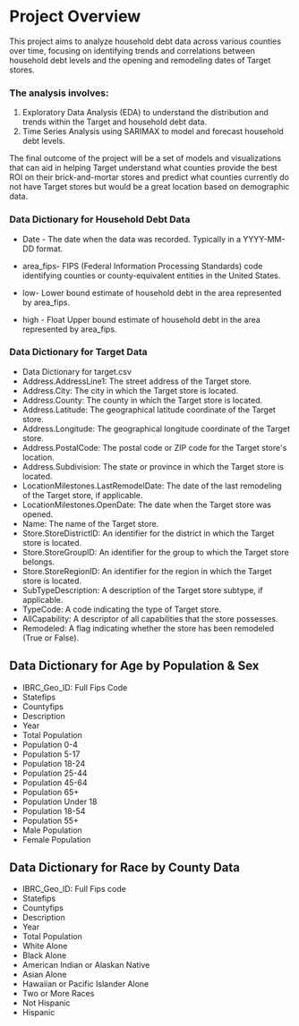 # Project Overview
This project aims to analyze household debt data across various counties over time, focusing on identifying trends and correlations between household debt levels and the opening and remodeling dates of Target stores.

### The analysis involves:

1. Exploratory Data Analysis (EDA) to understand the distribution and trends within the Target and household debt data.
2. Time Series Analysis using SARIMAX to model and forecast household debt levels.

The final outcome of the project will be a set of models and visualizations that can aid in helping Target understand what counties provide the best ROI on their brick-and-mortar stores and predict what counties currently do not have Target stores but would be a great location based on demographic data.


### Data Dictionary for Household Debt Data

* Date -	The date when the data was recorded. Typically in a YYYY-MM-DD format.

* area_fips-	FIPS (Federal Information Processing Standards) code identifying counties or county-equivalent entities in the United States.
* low- Lower bound estimate of household debt in the area represented by area_fips.
* high - 	Float	Upper bound estimate of household debt in the area represented by area_fips.

### Data Dictionary for Target Data 

* Data Dictionary for target.csv
* Address.AddressLine1: The street address of the Target store.
* Address.City: The city in which the Target store is located.
* Address.County: The county in which the Target store is located.
* Address.Latitude: The geographical latitude coordinate of the Target store.
* Address.Longitude: The geographical longitude coordinate of the Target store.
* Address.PostalCode: The postal code or ZIP code for the Target store's location.
* Address.Subdivision: The state or province in which the Target store is located.
* LocationMilestones.LastRemodelDate: The date of the last remodeling of the Target store, if applicable.
* LocationMilestones.OpenDate: The date when the Target store was opened.
* Name: The name of the Target store.
* Store.StoreDistrictID: An identifier for the district in which the Target store is located.
* Store.StoreGroupID: An identifier for the group to which the Target store belongs.
* Store.StoreRegionID: An identifier for the region in which the Target store is located.
* SubTypeDescription: A description of the Target store subtype, if applicable.
* TypeCode: A code indicating the type of Target store.
* AllCapability: A descriptor of all capabilities that the store possesses.
* Remodeled: A flag indicating whether the store has been remodeled (True or False).


## Data Dictionary for Age by Population & Sex
- IBRC_Geo_ID: Full Fips Code
- Statefips
- Countyfips
- Description
- Year
- Total Population
- Population 0-4
- Population 5-17
- Population 18-24
- Population 25-44
- Population 45-64
- Population 65+
- Population Under 18
- Population 18-54
- Population 55+
- Male Population
- Female Population

## Data Dictionary for Race by County Data
- IBRC_Geo_ID: Full Fips code
- Statefips
- Countyfips
- Description
- Year
- Total Population
- White Alone
- Black Alone
- American Indian or Alaskan Native
- Asian Alone
- Hawaiian or Pacific Islander Alone
- Two or More Races
- Not Hispanic
- Hispanic

